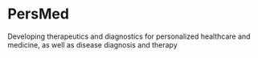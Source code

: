 # PersMed
Developing therapeutics and diagnostics for personalized healthcare and medicine, as well as disease diagnosis and therapy
